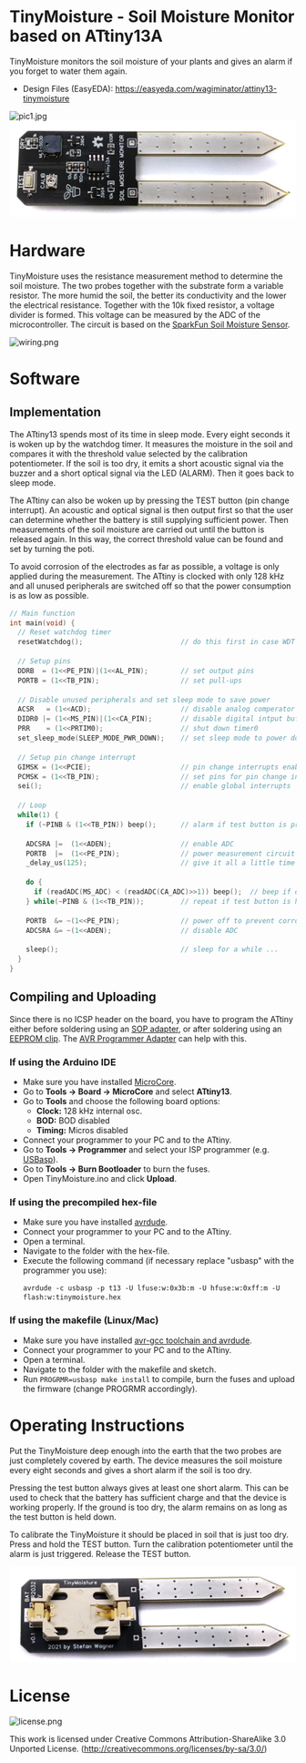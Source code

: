 # TinyMoisture - Soil Moisture Monitor based on ATtiny13A
TinyMoisture monitors the soil moisture of your plants and gives an alarm if you forget to water them again.

- Design Files (EasyEDA): https://easyeda.com/wagiminator/attiny13-tinymoisture

![pic1.jpg](https://raw.githubusercontent.com/wagiminator/ATtiny13-TinyMoisture/main/documentation/TinyMoisture_pic1.jpg)
![pic2.jpg](https://raw.githubusercontent.com/wagiminator/ATtiny13-TinyMoisture/main/documentation/TinyMoisture_pic2.jpg)

# Hardware
TinyMoisture uses the resistance measurement method to determine the soil moisture. The two probes together with the substrate form a variable resistor. The more humid the soil, the better its conductivity and the lower the electrical resistance. Together with the 10k fixed resistor, a voltage divider is formed. This voltage can be measured by the ADC of the microcontroller. The circuit is based on the [SparkFun Soil Moisture Sensor](https://www.sparkfun.com/products/13322).

![wiring.png](https://raw.githubusercontent.com/wagiminator/ATtiny13-TinyMoisture/main/documentation/TinyMoisture_wiring.png)

# Software
## Implementation
The ATtiny13 spends most of its time in sleep mode. Every eight seconds it is woken up by the watchdog timer. It measures the moisture in the soil and compares it with the threshold value selected by the calibration potentiometer. If the soil is too dry, it emits a short acoustic signal via the buzzer and a short optical signal via the LED (ALARM). Then it goes back to sleep mode.

The ATtiny can also be woken up by pressing the TEST button (pin change interrupt). An acoustic and optical signal is then output first so that the user can determine whether the battery is still supplying sufficient power. Then measurements of the soil moisture are carried out until the button is released again. In this way, the correct threshold value can be found and set by turning the poti.

To avoid corrosion of the electrodes as far as possible, a voltage is only applied during the measurement. The ATtiny is clocked with only 128 kHz and all unused peripherals are switched off so that the power consumption is as low as possible.

```c
// Main function
int main(void) {
  // Reset watchdog timer
  resetWatchdog();                        // do this first in case WDT fires

  // Setup pins
  DDRB  = (1<<PE_PIN)|(1<<AL_PIN);        // set output pins
  PORTB = (1<<TB_PIN);                    // set pull-ups

  // Disable unused peripherals and set sleep mode to save power
  ACSR   = (1<<ACD);                      // disable analog comperator
  DIDR0 |= (1<<MS_PIN)|(1<<CA_PIN);       // disable digital intput buffer on ADC pins
  PRR    = (1<<PRTIM0);                   // shut down timer0
  set_sleep_mode(SLEEP_MODE_PWR_DOWN);    // set sleep mode to power down

  // Setup pin change interrupt
  GIMSK = (1<<PCIE);                      // pin change interrupts enable
  PCMSK = (1<<TB_PIN);                    // set pins for pin change interrupt
  sei();                                  // enable global interrupts

  // Loop
  while(1) {
    if (~PINB & (1<<TB_PIN)) beep();      // alarm if test button is pressed

    ADCSRA |=  (1<<ADEN);                 // enable ADC
    PORTB  |=  (1<<PE_PIN);               // power measurement circuit
    _delay_us(125);                       // give it all a little time

    do {
      if (readADC(MS_ADC) < (readADC(CA_ADC)>>1)) beep();  // beep if dry soil
    } while(~PINB & (1<<TB_PIN));         // repeat if test button is hold

    PORTB  &= ~(1<<PE_PIN);               // power off to prevent corrosion
    ADCSRA &= ~(1<<ADEN);                 // disable ADC

    sleep();                              // sleep for a while ...
  }
}
```

## Compiling and Uploading
Since there is no ICSP header on the board, you have to program the ATtiny either before soldering using an [SOP adapter](https://aliexpress.com/wholesale?SearchText=sop-8+150mil+adapter), or after soldering using an [EEPROM clip](https://aliexpress.com/wholesale?SearchText=sop8+eeprom+programming+clip). The [AVR Programmer Adapter](https://github.com/wagiminator/AVR-Programmer/tree/master/AVR_Programmer_Adapter) can help with this.

### If using the Arduino IDE
- Make sure you have installed [MicroCore](https://github.com/MCUdude/MicroCore).
- Go to **Tools -> Board -> MicroCore** and select **ATtiny13**.
- Go to **Tools** and choose the following board options:
  - **Clock:**  128 kHz internal osc.
  - **BOD:**    BOD disabled
  - **Timing:** Micros disabled
- Connect your programmer to your PC and to the ATtiny.
- Go to **Tools -> Programmer** and select your ISP programmer (e.g. [USBasp](https://aliexpress.com/wholesale?SearchText=usbasp)).
- Go to **Tools -> Burn Bootloader** to burn the fuses.
- Open TinyMoisture.ino and click **Upload**.

### If using the precompiled hex-file
- Make sure you have installed [avrdude](https://learn.adafruit.com/usbtinyisp/avrdude).
- Connect your programmer to your PC and to the ATtiny.
- Open a terminal.
- Navigate to the folder with the hex-file.
- Execute the following command (if necessary replace "usbasp" with the programmer you use):
  ```
  avrdude -c usbasp -p t13 -U lfuse:w:0x3b:m -U hfuse:w:0xff:m -U flash:w:tinymoisture.hex
  ```

### If using the makefile (Linux/Mac)
- Make sure you have installed [avr-gcc toolchain and avrdude](http://maxembedded.com/2015/06/setting-up-avr-gcc-toolchain-on-linux-and-mac-os-x/).
- Connect your programmer to your PC and to the ATtiny.
- Open a terminal.
- Navigate to the folder with the makefile and sketch.
- Run `PROGRMR=usbasp make install` to compile, burn the fuses and upload the firmware (change PROGRMR accordingly).

# Operating Instructions
Put the TinyMoisture deep enough into the earth that the two probes are just completely covered by earth. The device measures the soil moisture every eight seconds and gives a short alarm if the soil is too dry.

Pressing the test button always gives at least one short alarm. This can be used to check that the battery has sufficient charge and that the device is working properly. If the ground is too dry, the alarm remains on as long as the test button is held down.

To calibrate the TinyMoisture it should be placed in soil that is just too dry. Press and hold the TEST button. Turn the calibration potentiometer until the alarm is just triggered. Release the TEST button.

![pic3.jpg](https://raw.githubusercontent.com/wagiminator/ATtiny13-TinyMoisture/main/documentation/TinyMoisture_pic3.jpg)

# License
![license.png](https://i.creativecommons.org/l/by-sa/3.0/88x31.png)

This work is licensed under Creative Commons Attribution-ShareAlike 3.0 Unported License. 
(http://creativecommons.org/licenses/by-sa/3.0/)
